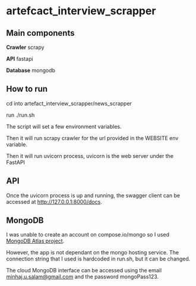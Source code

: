 # artefcact_interview_scrapper

## Main components
**Crawler** scrapy

**API** fastapi 

**Database** mongodb


## How to run

cd into artefact_interview_scrapper/news_scrapper

run ./run.sh


The script will set a few environment variables.  

Then it will run scrapy crawler for the url provided in the WEBSITE env variable.

Then it will run uvicorn process, uvicorn is the web server under the FastAPI



## API

Once the uvicorn process is up and running, the swagger client can be accessed at http://127.0.0.1:8000/docs.



## MongoDB

I was unable to create an account on compose.io/mongo so I used [MongoDB Atlas project](http://cloud.mongodb.com/).

However, the app is not dependant on the mongo hosting service. The connection string that I used is hardcoded in run.sh, but it can be changed.

The cloud MongoDB interface can be accessed using the email minhaj.u.salam@gmail.com and the password mongoPass123.
